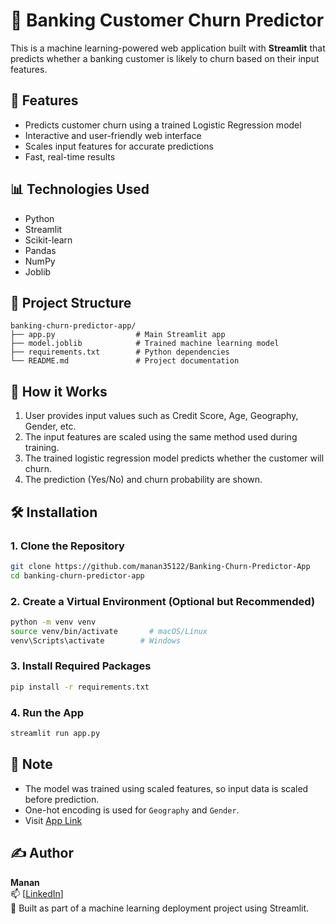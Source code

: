# 🏦 Banking Customer Churn Predictor

This is a machine learning-powered web application built with **Streamlit** that predicts whether a banking customer is likely to churn based on their input features.

## 🚀 Features

- Predicts customer churn using a trained Logistic Regression model
- Interactive and user-friendly web interface
- Scales input features for accurate predictions
- Fast, real-time results

## 📊 Technologies Used

- Python
- Streamlit
- Scikit-learn
- Pandas
- NumPy
- Joblib

## 📁 Project Structure

```
banking-churn-predictor-app/
├── app.py                  # Main Streamlit app
├── model.joblib            # Trained machine learning model
├── requirements.txt        # Python dependencies
└── README.md               # Project documentation
```

## 🧠 How it Works

1. User provides input values such as Credit Score, Age, Geography, Gender, etc.
2. The input features are scaled using the same method used during training.
3. The trained logistic regression model predicts whether the customer will churn.
4. The prediction (Yes/No) and churn probability are shown.

## 🛠️ Installation

### 1. Clone the Repository

```bash
git clone https://github.com/manan35122/Banking-Churn-Predictor-App
cd banking-churn-predictor-app
```

### 2. Create a Virtual Environment (Optional but Recommended)

```bash
python -m venv venv
source venv/bin/activate       # macOS/Linux
venv\Scripts\activate        # Windows
```

### 3. Install Required Packages

```bash
pip install -r requirements.txt
```

### 4. Run the App

```bash
streamlit run app.py
```

## 📌 Note

- The model was trained using scaled features, so input data is scaled before prediction.
- One-hot encoding is used for `Geography` and `Gender`.
- Visit [App Link](https://manan35122-banking-churn-predictor-app-app-1bvq9u.streamlit.app/)

## ✍️ Author

**Manan**  
📫 [[LinkedIn](https://www.linkedin.com/in/abdulmanan-arshad)]  
💬 Built as part of a machine learning deployment project using Streamlit.
